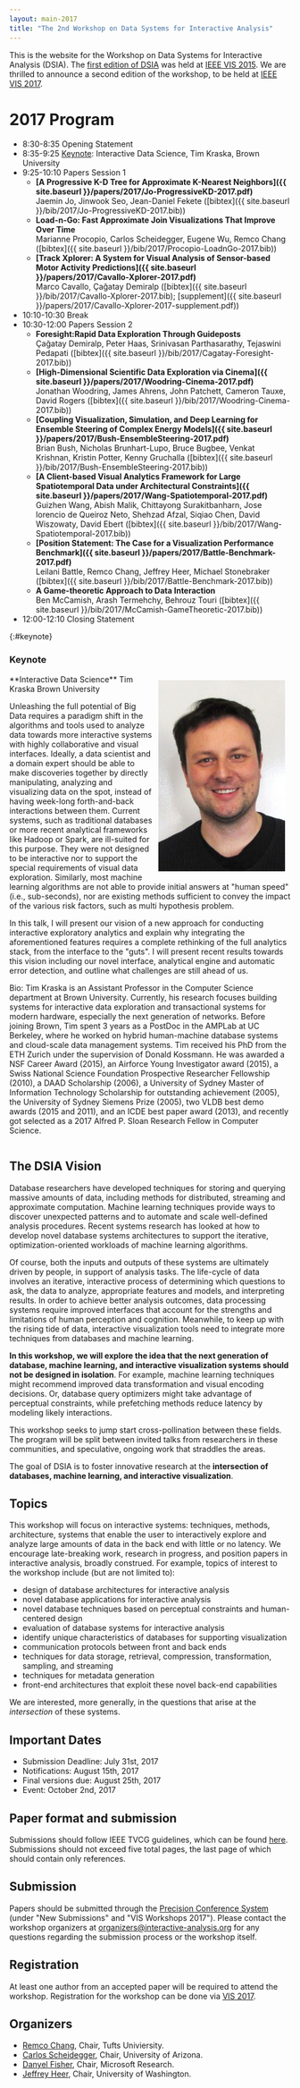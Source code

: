 ```yaml
---
layout: main-2017
title: "The 2nd Workshop on Data Systems for Interactive Analysis"
---
```


This is the website for the Workshop on Data Systems for
Interactive Analysis (DSIA). The [first edition of DSIA](/year/2015/) was held at
[IEEE VIS 2015](http://ieeevis.org/year/2015/info/vis-welcome/welcome). 
We are thrilled to announce a second edition of the workshop, to be
held at [IEEE VIS 2017](http://ieeevis.org).

# 2017 Program

* 8:30-8:35 Opening Statement
* 8:35-9:25 [Keynote](#keynote): Interactive Data Science, Tim Kraska, Brown University
* 9:25-10:10 Papers Session 1  
  * **[A Progressive K-D Tree for Approximate K-Nearest Neighbors]({{ site.baseurl }}/papers/2017/Jo-ProgressiveKD-2017.pdf)**  
    Jaemin Jo, Jinwook Seo, Jean-Daniel Fekete
    ([bibtex]({{ site.baseurl }}/bib/2017/Jo-ProgressiveKD-2017.bib))
  * **Load-n-Go: Fast Approximate Join Visualizations That Improve Over Time**  
    Marianne Procopio, Carlos Scheidegger, Eugene Wu, Remco Chang
    ([bibtex]({{ site.baseurl }}/bib/2017/Procopio-LoadnGo-2017.bib))
  * **[Track Xplorer: A System for Visual Analysis of Sensor-based Motor Activity Predictions]({{ site.baseurl }}/papers/2017/Cavallo-Xplorer-2017.pdf)**  
    Marco Cavallo, Çağatay Demiralp
    ([bibtex]({{ site.baseurl }}/bib/2017/Cavallo-Xplorer-2017.bib); [supplement]({{ site.baseurl }}/papers/2017/Cavallo-Xplorer-2017-supplement.pdf))
* 10:10-10:30 Break
* 10:30-12:00 Papers Session 2  
  * **Foresight:Rapid Data Exploration Through Guideposts**  
    Çağatay Demiralp, Peter Haas, Srinivasan Parthasarathy, Tejaswini Pedapati
    ([bibtex]({{ site.baseurl }}/bib/2017/Cagatay-Foresight-2017.bib))
  * **[High-Dimensional Scientific Data Exploration via Cinema]({{ site.baseurl }}/papers/2017/Woodring-Cinema-2017.pdf)**  
    Jonathan Woodring, James Ahrens, John Patchett, Cameron Tauxe, David Rogers
    ([bibtex]({{ site.baseurl }}/bib/2017/Woodring-Cinema-2017.bib))
  * **[Coupling Visualization, Simulation, and Deep Learning for Ensemble Steering of Complex Energy Models]({{ site.baseurl }}/papers/2017/Bush-EnsembleSteering-2017.pdf)**  
    Brian Bush, Nicholas Brunhart-Lupo, Bruce Bugbee, Venkat Krishnan, Kristin Potter, Kenny Gruchalla
    ([bibtex]({{ site.baseurl }}/bib/2017/Bush-EnsembleSteering-2017.bib))
  * **[A Client-based Visual Analytics Framework for Large Spatiotemporal Data under Architectural Constraints]({{ site.baseurl }}/papers/2017/Wang-Spatiotemporal-2017.pdf)**  
    Guizhen Wang, Abish Malik, Chittayong Surakitbanharn, Jose lorencio de Queiroz Neto, Shehzad Afzal, Siqiao Chen, David Wiszowaty, David Ebert
    ([bibtex]({{ site.baseurl }}/bib/2017/Wang-Spatiotemporal-2017.bib))
  * **[Position Statement: The Case for a Visualization Performance Benchmark]({{ site.baseurl }}/papers/2017/Battle-Benchmark-2017.pdf)**  
    Leilani Battle, Remco Chang, Jeffrey Heer, Michael Stonebraker
    ([bibtex]({{ site.baseurl }}/bib/2017/Battle-Benchmark-2017.bib))
  * **A Game-theoretic Approach to Data Interaction**  
    Ben McCamish, Arash Termehchy, Behrouz Touri
    ([bibtex]({{ site.baseurl }}/bib/2017/McCamish-GameTheoretic-2017.bib))
* 12:00-12:10 Closing Statement

{:#keynote}
### Keynote

<img src="/img/kraska-2017.jpg" style="float: right; padding:10px">
**Interactive Data Science**  
Tim Kraska  
Brown University

Unleashing the full potential of Big Data requires a paradigm shift in the algorithms and tools used to analyze data towards more interactive systems with highly collaborative and visual interfaces. Ideally, a data scientist and a domain expert should be able to make discoveries together by directly manipulating, analyzing and visualizing data on the spot, instead of having week-long forth-and-back interactions between them. Current systems, such as traditional databases or more recent analytical frameworks like Hadoop or Spark, are ill-suited for this purpose. They were not designed to be interactive nor to support the special requirements of visual data exploration. Similarly, most machine learning algorithms are not able to provide initial answers at "human speed" (i.e., sub-seconds), nor are existing methods sufficient to convey the impact of the various risk factors, such as multi hypothesis problem. 
 
In this talk, I will present our vision of a new approach for conducting interactive exploratory analytics and explain why integrating the aforementioned features requires a complete rethinking of the full analytics stack, from the interface to the "guts". I will present recent results towards this vision including our novel interface, analytical engine and automatic error detection, and outline what challenges are still ahead of us.

Bio: Tim Kraska is an Assistant Professor in the Computer Science department at Brown University. Currently, his research focuses building systems for interactive data exploration and transactional systems for modern hardware, especially the next generation of networks. Before joining Brown, Tim spent 3 years as a PostDoc in the AMPLab at UC Berkeley, where he worked on hybrid human-machine database systems and cloud-scale data management systems. Tim received his PhD from the ETH Zurich under the supervision of Donald Kossmann. He was awarded a NSF Career Award (2015), an Airforce Young Investigator award (2015), a Swiss National Science Foundation Prospective Researcher Fellowship (2010), a DAAD Scholarship (2006), a University of Sydney Master of Information Technology Scholarship for outstanding achievement (2005), the University of Sydney Siemens Prize (2005), two VLDB best demo awards (2015 and 2011), and an ICDE best paper award (2013), and recently got selected as a 2017 Alfred P. Sloan Research Fellow in Computer Science.  
<div style="clear:both"></div>

## The DSIA Vision

Database researchers have developed techniques for storing and
querying massive amounts of data, including methods for distributed,
streaming and approximate computation. Machine learning techniques
provide ways to discover unexpected patterns and to automate and scale
well-defined analysis procedures. Recent systems research has looked
at how to develop novel database systems architectures to support the
iterative, optimization-oriented workloads of machine learning
algorithms.

Of course, both the inputs and outputs of these systems are ultimately
driven by people, in support of analysis tasks. The life-cycle of data
involves an iterative, interactive process of determining which
questions to ask, the data to analyze, appropriate features and
models, and interpreting results. In order to achieve better analysis
outcomes, data processing systems require improved interfaces that
account for the strengths and limitations of human perception and
cognition. Meanwhile, to keep up with the rising tide of data,
interactive visualization tools need to integrate more techniques from
databases and machine learning.

**In this workshop, we will explore the idea that the next generation of
database, machine learning, and interactive visualization systems
should not be designed in isolation**. For example, machine learning
techniques might recommend improved data transformation and visual
encoding decisions. Or, database query optimizers might take advantage
of perceptual constraints, while prefetching methods reduce latency by
modeling likely interactions.

This workshop seeks to jump start cross-pollination between these
fields. The program will be split between invited talks from
researchers in these communities, and speculative, ongoing work that
straddles the areas. 

The goal of DSIA is to foster innovative research at the
**intersection of databases, machine learning, and interactive
visualization**.

## Topics

This workshop will focus on interactive systems: techniques,
methods, architecture, systems that enable the user to interactively
explore and analyze large amounts of data in the back end with
little or no latency. We encourage late-breaking work,
research in progress, and position papers in interactive analysis,
broadly construed. For example, topics of interest to the workshop include (but are not limited to):

* design of database architectures for interactive analysis
* novel database applications for interactive analysis
* novel database techniques based on perceptual constraints and
  human-centered design
* evaluation of database systems for interactive analysis
* identify unique characteristics of databases for supporting visualization
* communication protocols between front and back ends
* techniques for data storage, retrieval, compression, transformation,
  sampling, and streaming
* techniques for metadata generation
* front-end architectures that exploit these novel back-end capabilities

We are interested, more generally, in the questions that arise at the
*intersection* of these systems. 

## Important Dates

* Submission Deadline: July 31st, 2017
* Notifications: August 15th, 2017
* Final versions due: August 25th, 2017
* Event: October 2nd, 2017

## Paper format and submission

Submissions should follow IEEE TVCG guidelines, which can be found
[here](http://junctionpublishing.org/vgtc/Tasks/camera_tvcg.html). 
Submissions should not exceed five total pages, the last page of which
should contain only references.

## Submission

Papers should be submitted through the
[Precision Conference System](http://precisionconference.com/~vgtc)
(under "New Submissions" and "VIS Workshops 2017").
Please contact the workshop organizers at
[organizers@interactive-analysis.org](mailto:organizers@interactive-analysis.org)
for any questions regarding the submission process or the workshop itself.

## Registration 

At least one author from an accepted paper will be required to attend the workshop. Registration for the workshop can be done via [VIS 2017](http://ieeevis.org/).

## Organizers

* [Remco Chang](http://www.cs.tufts.edu/~remco/), Chair, Tufts Univiersity.
* [Carlos Scheidegger](http://cscheid.net), Chair, University of Arizona.
* [Danyel Fisher](http://research.microsoft.com/en-us/people/danyelf/), Chair, Microsoft Research.
* [Jeffrey Heer](http://jheer.org), Chair, University of Washington.

